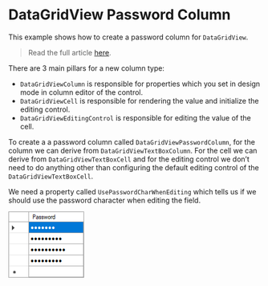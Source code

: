 # DataGridView Password Column
This example shows how to create a password column for `DataGridView`.

> Read the full article [here](http://www.reza-aghaei.com/datagridview-password-column/).

There are 3 main pillars for a new column type:

- `DataGridViewColumn` is responsible for properties which you set in design mode in column editor of the control.
- `DataGridViewCell` is responsible for rendering the value and initialize the editing control.
- `DataGridViewEditingControl` is responsible for editing the value of the cell.

To create a a password column called `DataGridViewPasswordColumn`, for the column we can derive from `DataGridViewTextBoxColumn`. For the cell we can derive from `DataGridViewTextBoxCell` and for the editing control we don’t need to do anything other than configuring the default editing control of the `DataGridViewTextBoxCell`.

We need a property called `UsePasswordCharWhenEditing` which tells us if we should use the password character when editing the field.

![DataGridViewPasswordColumn](DataGridViewPasswordColumn.png)

